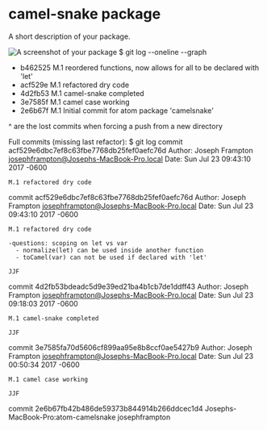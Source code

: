 # camel-snake package

A short description of your package.

![A screenshot of your package](https://f.cloud.github.com/assets/69169/2290250/c35d867a-a017-11e3-86be-cd7c5bf3ff9b.gif)
$ git log --oneline --graph
* b462525 M.1 reordered functions, now allows for all to be declared with 'let'
* acf529e M.1 refactored dry code
* 4d2fb53 M.1 camel-snake completed
* 3e7585f M.1 camel case working
* 2e6b67f M.1 Initial commit for atom package 'camelsnake'

^ are the lost commits when forcing a push from a new directory

Full commits (missing last refactor):
$ git log
commit acf529e6dbc7ef8c63fbe7768db25fef0aefc76d
Author: Joseph Frampton <josephframpton@Josephs-MacBook-Pro.local>
Date:   Sun Jul 23 09:43:10 2017 -0600

    M.1 refactored dry code

commit acf529e6dbc7ef8c63fbe7768db25fef0aefc76d
Author: Joseph Frampton <josephframpton@Josephs-MacBook-Pro.local>
Date:   Sun Jul 23 09:43:10 2017 -0600

    M.1 refactored dry code

    -questions: scoping on let vs var
      - normalize(let) can be used inside another function
      - toCamel(var) can not be used if declared with 'let'

    JJF

commit 4d2fb53bdeadc5d9e39ed21ba4b1cb7de1ddff43
Author: Joseph Frampton <josephframpton@Josephs-MacBook-Pro.local>
Date:   Sun Jul 23 09:18:03 2017 -0600

    M.1 camel-snake completed

    JJF

commit 3e7585fa70d5606cf899aa95e8b8ccf0ae5427b9
Author: Joseph Frampton <josephframpton@Josephs-MacBook-Pro.local>
Date:   Sun Jul 23 00:50:34 2017 -0600

    M.1 camel case working

    JJF

commit 2e6b67fb42b486de59373b844914b266ddcec1d4
Josephs-MacBook-Pro:atom-camelsnake josephframpton
